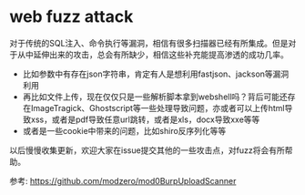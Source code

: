 # web fuzz attack

对于传统的SQL注入、命令执行等漏洞，相信有很多扫描器已经有所集成。但是对于从中延伸出来的攻击，总会有所缺少，相信这些补充能提高渗透的成功几率。

- 比如参数中有存在json字符串，肯定有人是想利用fastjson、jackson等漏洞利用
- 再比如文件上传，现在仅仅只是一些解析脚本拿到webshell吗？背后可能还存在ImageTragick、Ghostscript等一些处理导致问题，亦或者可以上传html导致xss，或者是pdf导致任意url跳转，或者是xls，docx导致xxe等等
- 或者是一些cookie中带来的问题，比如shiro反序列化等等

以后慢慢收集更新，欢迎大家在issue提交其他的一些攻击点，对fuzz将会有所帮助。

参考:
https://github.com/modzero/mod0BurpUploadScanner

